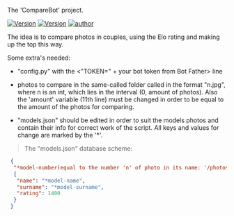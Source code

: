 The 'CompareBot' project. 

[![Version](https://img.shields.io/badge/version-1.0-green.svg)](https://github.com/Leucist/compare_bot)
[![Version](https://img.shields.io/github/commits-since/Leucist/compare_bot/v1.0)](https://github.com/Leucist/compare_bot)
[![author](https://img.shields.io/badge/author-leucist-blue)](https://github.com/Leucist/)

The idea is to compare photos in couples, using the Elo rating and making up the top this way.

Some extra's needed: 

- "config.py" with the <"TOKEN=" + your bot token from Bot Father> line

- photos to compare in the same-called folder called in the format "n.jpg", where n is an int, which lies in the interval (0, amount of photos). Also the 'amount' variable (11th line) must be changed in order to be equal to the amount of the photos for comparing.

- "models.json" should be edited in order to suit the models photos and contain their info for correct work of the script. All keys and values for change are marked by the '*'.

> The "models.json" database scheme:

```json
 {
  "*model-number(equal to the number 'n' of photo in its name: '/photos/n.jpg')":
  {
   "name": "*model-name",
   "surname": "*model-surname",
   "rating": 1400
  }
 }
```
